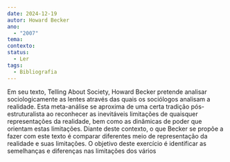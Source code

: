 ```yaml
---
date: 2024-12-19
autor: Howard Becker
ano:
  - "2007"
tema: 
contexto: 
status:
  - Ler
tags:
  - Bibliografia
---
```


Em seu texto, Telling About Society, Howard Becker pretende analisar sociologicamente as lentes através das quais os sociólogos analisam a realidade. Esta meta-análise se aproxima de uma certa tradição pós-estruturalista ao reconhecer as inevitáveis limitações de quaisquer representações da realidade, bem como as dinâmicas de poder que orientam estas limitações. 
Diante deste contexto, o que Becker se propõe a fazer com este texto é comparar diferentes meio de representação da realidade e suas limitações. O objetivo deste exercício é identificar as semelhanças e diferenças nas limitações dos vários